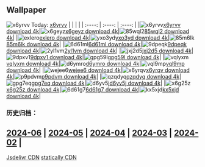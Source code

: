 ## Wallpaper
![x6yrvv](https://w.wallhaven.cc/full/x6/wallhaven-x6yrvv.jpg) Today: [x6yrvv](https://th.wallhaven.cc/small/x6/x6yrvv.jpg)
|      |      |      |
| :----: | :----: | :----: |
|![x6yrvv](https://th.wallhaven.cc/small/x6/x6yrvv.jpg)[x6yrvv download 4k](https://wallhaven.cc/w/x6yrvv)|![x6geyz](https://th.wallhaven.cc/small/x6/x6geyz.jpg)[x6geyz download 4k](https://wallhaven.cc/w/x6geyz)|![85wql2](https://th.wallhaven.cc/small/85/85wql2.jpg)[85wql2 download 4k](https://wallhaven.cc/w/85wql2)|
|![exlero](https://th.wallhaven.cc/small/ex/exlero.jpg)[exlero download 4k](https://wallhaven.cc/w/exlero)|![yxo3yd](https://th.wallhaven.cc/small/yx/yxo3yd.jpg)[yxo3yd download 4k](https://wallhaven.cc/w/yxo3yd)|![85m6lk](https://th.wallhaven.cc/small/85/85m6lk.jpg)[85m6lk download 4k](https://wallhaven.cc/w/85m6lk)|
|![6d61ml](https://th.wallhaven.cc/small/6d/6d61ml.jpg)[6d61ml download 4k](https://wallhaven.cc/w/6d61ml)|![9dpeqk](https://th.wallhaven.cc/small/9d/9dpeqk.jpg)[9dpeqk download 4k](https://wallhaven.cc/w/9dpeqk)|![2yl1vm](https://th.wallhaven.cc/small/2y/2yl1vm.jpg)[2yl1vm download 4k](https://wallhaven.cc/w/2yl1vm)|
|![jxj2d5](https://th.wallhaven.cc/small/jx/jxj2d5.jpg)[jxj2d5 download 4k](https://wallhaven.cc/w/jxj2d5)|![9dpxv1](https://th.wallhaven.cc/small/9d/9dpxv1.jpg)[9dpxv1 download 4k](https://wallhaven.cc/w/9dpxv1)|![gpg59l](https://th.wallhaven.cc/small/gp/gpg59l.jpg)[gpg59l download 4k](https://wallhaven.cc/w/gpg59l)|
|![vqlyxm](https://th.wallhaven.cc/small/vq/vqlyxm.jpg)[vqlyxm download 4k](https://wallhaven.cc/w/vqlyxm)|![d6ymro](https://th.wallhaven.cc/small/d6/d6ymro.jpg)[d6ymro download 4k](https://wallhaven.cc/w/d6ymro)|![vql9mp](https://th.wallhaven.cc/small/vq/vql9mp.jpg)[vql9mp download 4k](https://wallhaven.cc/w/vql9mp)|
|![wejee6](https://th.wallhaven.cc/small/we/wejee6.jpg)[wejee6 download 4k](https://wallhaven.cc/w/wejee6)|![x6yrqv](https://th.wallhaven.cc/small/x6/x6yrqv.jpg)[x6yrqv download 4k](https://wallhaven.cc/w/x6yrqv)|![p9pdvm](https://th.wallhaven.cc/small/p9/p9pdvm.jpg)[p9pdvm download 4k](https://wallhaven.cc/w/p9pdvm)|
|![qzqdyq](https://th.wallhaven.cc/small/qz/qzqdyq.jpg)[qzqdyq download 4k](https://wallhaven.cc/w/qzqdyq)|![gpg7eq](https://th.wallhaven.cc/small/gp/gpg7eq.jpg)[gpg7eq download 4k](https://wallhaven.cc/w/gpg7eq)|![d6yv5j](https://th.wallhaven.cc/small/d6/d6yv5j.jpg)[d6yv5j download 4k](https://wallhaven.cc/w/d6yv5j)|
|![x6g25z](https://th.wallhaven.cc/small/x6/x6g25z.jpg)[x6g25z download 4k](https://wallhaven.cc/w/x6g25z)|![6d61g7](https://th.wallhaven.cc/small/6d/6d61g7.jpg)[6d61g7 download 4k](https://wallhaven.cc/w/6d61g7)|![kx5xjd](https://th.wallhaven.cc/small/kx/kx5xjd.jpg)[kx5xjd download 4k](https://wallhaven.cc/w/kx5xjd)|

### 历史归档：
[2024-06](https://github.com/april-projects/april-wallpaper/tree/main/picture/2024-06/) | [2024-05](https://github.com/april-projects/april-wallpaper/tree/main/picture/2024-05/) | [2024-04](https://github.com/april-projects/april-wallpaper/tree/main/picture/2024-04/) | [2024-03](https://github.com/april-projects/april-wallpaper/tree/main/picture/2024-03/) | [2024-02](https://github.com/april-projects/april-wallpaper/tree/main/picture/2024-02/) | 
---
[Jsdelivr CDN](https://cdn.jsdelivr.net/gh/april-projects/april-wallpaper/api.json)
[statically CDN](https://cdn.statically.io/gh/april-projects/april-wallpaper/main/api.json)